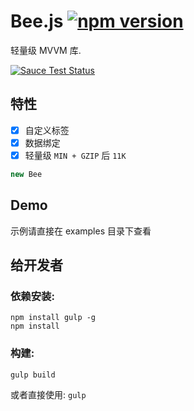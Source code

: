 # Bee.js [![npm version](https://badge.fury.io/js/beejs.svg)](http://badge.fury.io/js/beejs)

轻量级 MVVM 库.

[![Sauce Test Status](https://saucelabs.com/browser-matrix/ckr189.svg)](https://travis-ci.org/CFETeam/bee.js)

特性
---
- [x] 自定义标签
- [x] 数据绑定
- [x] 轻量级 `MIN + GZIP` 后 `11K`

```javascript
new Bee
```

Demo
---
示例请直接在 examples 目录下查看

给开发者
---
### 依赖安装:

```
npm install gulp -g
npm install
```

### 构建:

```
gulp build
```

或者直接使用: `gulp`
